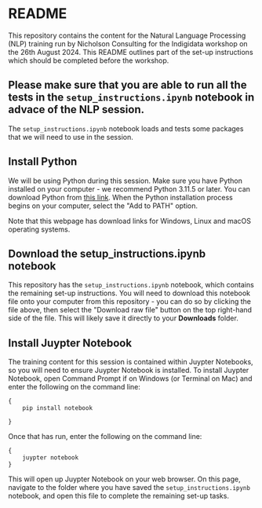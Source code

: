 # README
This repository contains the content for the Natural Language Processing (NLP) training run by Nicholson Consulting for the Indigidata workshop on the 26th August 2024. This README outlines part of the set-up instructions which should be completed before the workshop.

## Please make sure that you are able to run all the tests in the `setup_instructions.ipynb` notebook in advace of the NLP session.
The `setup_instructions.ipynb` notebook loads and tests some packages that we will need to use in the session.

## Install Python
We will be using Python during this session. Make sure you have Python installed on your computer - we recommend Python 3.11.5 or later. You can download Python from [this link](https://www.python.org/downloads/). When the Python installation process begins on your computer, select the "Add to PATH" option.

Note that this webpage has download links for Windows, Linux and macOS operating systems.


## Download the setup_instructions.ipynb notebook
This repository has the `setup_instructions.ipynb` notebook, which contains the remaining set-up instructions. You will need to download this notebook file onto your computer from this repository - you can do so by clicking the file above, then select the "Download raw file" button on the top right-hand side of the file. This will likely save it directly to your **Downloads** folder.


## Install Juypter Notebook 
The training content for this session is contained within Juypter Notebooks, so you will need to ensure Juypter Notebook is installed. To install Juypter Notebook, open Command Prompt if on Windows (or Terminal on Mac) and enter the following on the command line:

````
{
	pip install notebook

}

````

Once that has run, enter the following on the command line:

````
{
	juypter notebook
}
````

This will open up Juypter Notebook on your web browser. On this page, navigate to the folder where you have saved the ``setup_instructions.ipynb`` notebook, and open this file to complete the remaining set-up tasks.

